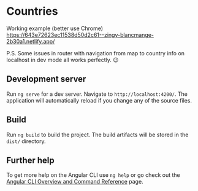 # Countries

Working example (better use Chrome)
https://643e72623ec11538d50d2c61--zingy-blancmange-2b30a1.netlify.app/

P.S. Some issues in router with navigation from map to country info on localhost in dev mode all works perfectly. 😉













## Development server

Run `ng serve` for a dev server. Navigate to `http://localhost:4200/`. The application will automatically reload if you change any of the source files.

## Build

Run `ng build` to build the project. The build artifacts will be stored in the `dist/` directory.

## Further help

To get more help on the Angular CLI use `ng help` or go check out the [Angular CLI Overview and Command Reference](https://angular.io/cli) page.
